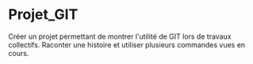 # Projet_GIT
Créer un projet permettant de montrer l'utilité de GIT lors de travaux collectifs. Raconter une histoire et utiliser plusieurs commandes vues en cours.
